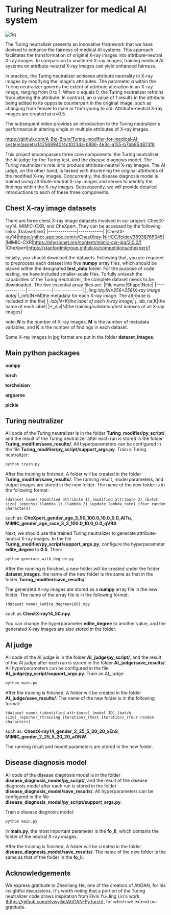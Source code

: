 # Turing Neutralizer for medical AI system

![fig](https://github.com/A-Big-Brain/Turing-modifier-for-medical-AI-system/assets/142569940/c0928168-2f78-40b4-8893-1451f3c5d45e)

The Turing neutralizer presents an innovative framework that we have devised to enhance the fairness of medical AI systems. This approach facilitates the transformation of original X-ray images into attribute-neutral X-ray images. In comparison to unaltered X-ray images, training medical AI systems on attribute-neutral X-ray images can yield enhanced fairness.

In practice, the Turing neutralizer achieves attribute neutrality in X-ray images by modifying the image's attributes. The parameter α within the Turing neutralizer governs the extent of attribute alteration in an X-ray image, ranging from 0 to 1. When α equals 0, the Turing neutralizer refrains from altering the attribute. In contrast, an α value of 1 results in the attribute being edited to its opposite counterpart in the original image, such as changing from female to male or from young to old. Attribute-neutral X-ray images are created at α=0.5.

The subsequent video provides an introduction to the Turing neutralizer's performance in altering single or multiple attributes of X-ray images.

https://github.com/A-Big-Brain/Turing-modifier-for-medical-AI-system/assets/142569940/4c1023da-b886-4e3c-a155-b7bb854873f8

This project encompasses three core components: the Turing neutralizer, the AI judge for the Turing test, and the disease diagnosis model. The Turing neutralizer's role is to produce attribute-neutral X-ray images. The AI judge, on the other hand, is tasked with discerning the original attributes of the modified X-ray images. Concurrently, the disease diagnosis model is trained using attribute-neutral X-ray images and serves to identify the findings within the X-ray images. Subsequently, we will provide detailed introductions to each of these three components.

## Chest X-ray image datasets
 
There are three chest X-ray image datasets involved in our project: ChestX-ray14, MIMIC-CXR, and CheXpert. They can be accessed by the following links:
|Dataset|link|
|--------------|------------|
|ChestX-ray14|https://nihcc.app.box.com/v/ChestXray-NIHCC/folder/36938765345|
|MIMIC-CXR|https://physionet.org/content/mimic-cxr-jpg/2.0.0/|
|CheXpert|https://stanfordmlgroup.github.io/competitions/chexpert/|

Initially, you should download the datasets. Following that, you are required to preprocess each dataset into five **numpy** array files, which should be placed within the designated **test_data** folder. For the purpose of code testing, we have included smaller-scale files. To fully unleash the capabilities of the Turing neutralizer, the complete dataset needs to be downloaded. The five essential array files are:
|File name|Shape|Note|
|--------------|------------|--------------|
|*_img.npy|N×256×256|X-ray image data|
|*_info|N×M|the metadata for each X-ray image. The attribute is included in the file|
|*_lab|N×K|the label of each X-ray image|
|*_lab_na|K|the name of each label|
|*_div|N|the training/validation/test indexes of all X-ray images|

note: **N** is the number of X-ray images, **M** is the number of metadata variables, and **K** is the number of findings in each dataset.

Some X-ray images in jpg format are put in the folder **dataset_images**.

## Main python packages
**numpy**

**torch**

**torchvision**

**argparse**

**pickle**


## Turing neutralizer

All code of the Turing neutralizer is in the folder **Turing_modifier/py_script/**, and the result of the Turing neutralizer after each run is stored in the folder **Turing_modifier/save_results/**. All hyperparameters can be configured in the file **Turing_modifier/py_script/support_args.py**. Train a Turing neutralizer:
````python
python train.py
````
After the training is finished, A folder will be created in the folder **Turing_modifier/save_results/**. The running result, model parameters, and output images are stored in the new folder. The name of the new folder is in the following format:
````
(dataset name)_(modified attribute 1)_(modified attribute 2)_(batch size)_(epochs)_(lambda_1)_(lambda_2)_(update_lambda_rate)_(four random characters)
````
such as: **CheXpert_gender_age_3_50_100.0_10.0_0.0_AITu**, **MIMIC_gender_age_race_3_2_100.0_10.0_0.0_qVR8**.

Next, we should use the trained Turing neutralizer to generate attribute-neutral X-ray images. In the file **Turing_modifier/py_script/support_args.py**, configure the hyperparameter **edite_degree** to **0.5**. Then:
````python
python generate_with_degree.py
````
After the running is finished, a new folder will be created under the folder **dataset_images**. the name of the new folder is the same as that in the folder **Turing_modifier/save_results/**.

The generated X-ray images are stored as a **numpy** array file in the new folder. The name of the array file is in the following format:
````
(dataset name)_(edite_degree×100).npy
````
such as **ChestX-ray14_50.npy**.

You can change the hyperparameter **edite_degree** to another value, and the generated X-ray images are also stored in the folder.

## AI judge

All code of the AI judge is in the folder **AI_judge/py_script/**, and the result of the AI judge after each run is stored in the folder **AI_judge/save_results/**. All hyperparameters can be configured in the file **AI_judge/py_script/support_args.py**. Train an AI_judge:
````python
python main.py
````
After the training is finished, A folder will be created in the folder **AI_judge/save_results/**. The name of the new folder is in the following format:
````
(dataset name)_(identified attribute)_(model ID)_(batch size)_(epochs)_(training iteration)_(test iteration)_(four random characters)
````
such as: **ChestX-ray14_gender_2_25_5_20_20_xEnS**, **MIMIC_gender_2_25_5_20_20_aONW**.

The running result and model parameters are stored in the new folder.

## Disease diagnosis model

All code of the disease diagnosis model is in the folder **disease_diagnosis_model/py_script/**, and the result of the disease diagnosis model after each run is stored in the folder **disease_diagnosis_model/save_results/**. All hyperparameters can be configured in the file **disease_diagnosis_model/py_script/support_args.py**.

Train a disease diagnosis model:
````python
python main.py
````
In **main.py**, the most important parameter is the **fo_li**, which contains the folder of the neutral X-ray images.

After the training is finished, A folder will be created in the folder **disease_diagnosis_model/save_results/**. The name of the new folder is the same as that of the folder in the **fo_li**.

## Acknowledgements

We express gratitude to Zhenliang He, one of the creators of AttGAN, for his insightful discussions. It's worth noting that a portion of the Turing neutralizer code draws inspiration from Elvis Yu-Jing Lin's work (https://github.com/elvisyjlin/AttGAN-PyTorch), for which we extend our gratitude.



